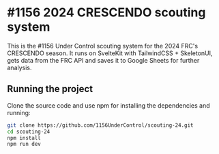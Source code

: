 # #1156 2024 CRESCENDO scouting system

This is the #1156 Under Control scouting system for the 2024 FRC's CRESCENDO season. It runs on SvelteKit with TailwindCSS + SkeletonUI, gets data from the FRC API and saves it to Google Sheets for further analysis.

## Running the project

Clone the source code and use npm for installing the dependencies and running:

```bash
git clone https://github.com/1156UnderControl/scouting-24.git
cd scouting-24
npm install
npm run dev
```
